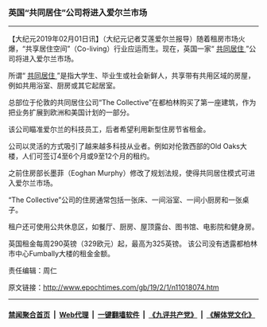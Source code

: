 ### 英国“共同居住”公司将进入爱尔兰市场
------------------------

<p>
 【大纪元2019年02月01日讯】（大纪元记者艾莲爱尔兰报导）随着租房市场火爆，“共享居住空间”（Co-living）行业应运而生。现在，英国一家“
 <a href="http://www.epochtimes.com/gb/tag/%E5%85%B1%E5%90%8C%E5%B1%85%E4%BD%8F.html">
  共同居住
 </a>
 ”公司将进入爱尔兰市场。
</p>
<p>
 <span style="font-weight: 400;">
  所谓“
  <a href="http://www.epochtimes.com/gb/tag/%E5%85%B1%E5%90%8C%E5%B1%85%E4%BD%8F.html">
   共同居住
  </a>
  ”是指大学生、毕业生或社会新鲜人，共享带有共用区域的房屋，例如共用浴室、厨房或其它起居室。
 </span>
</p>
<p>
 <span style="font-weight: 400;">
  总部位于伦敦的共同居住公司“The Collective”在都柏林购买了第一座建筑，作为把业务扩展到欧洲和美国计划的一部分。
 </span>
</p>
<p>
 <span style="font-weight: 400;">
  该公司瞄准爱尔兰的科技员工，后者希望利用新型住房节省租金。
 </span>
</p>
<p>
 <span style="font-weight: 400;">
  公司以灵活的方式吸引了越来越多科技从业者。例如对伦敦西部的Old Oaks大楼，人们可签订4至6个月或9至12个月的租约。
 </span>
</p>
<p>
 <span style="font-weight: 400;">
  之前住房部长墨菲（Eoghan Murphy）修改了规划法规，使得共同居住模式可进入爱尔兰市场。
 </span>
</p>
<p>
 <span style="font-weight: 400;">
  “The Collective”公司的住房通常包括一张床、一间浴室、一间小厨房和一张桌子。
 </span>
</p>
<p>
 <span style="font-weight: 400;">
  租户还可使用公共休息区，如餐厅、厨房、屋顶露台、图书馆、电影院和健身房。
 </span>
</p>
<p>
 <span style="font-weight: 400;">
  英国租金每周290英镑（329欧元）起，最高为325英镑。 该公司没有透露都柏林市中心Fumbally大楼的租金金额。
 </span>
</p>
<p>
 责任编辑：周仁
</p>

原文链接：http://www.epochtimes.com/gb/19/2/1/n11018074.htm


------------------------
#### [禁闻聚合首页](https://github.com/gfw-breaker/banned-news/blob/master/README.md) &nbsp;|&nbsp; [Web代理](https://github.com/gfw-breaker/open-proxy/blob/master/README.md) &nbsp;|&nbsp; [一键翻墙软件](https://github.com/gfw-breaker/nogfw/blob/master/README.md) &nbsp;|&nbsp; [《九评共产党》](https://github.com/gfw-breaker/9ping.md/blob/master/README.md#九评之一评共产党是什么) &nbsp;|&nbsp; [《解体党文化》](https://github.com/gfw-breaker/jtdwh.md/blob/master/README.md#绪论)